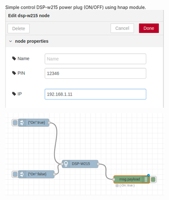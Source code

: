 Simple control DSP-w215 power plug (ON/OFF) using hnap module.
![Usage screenshot](properties.png "Set properties first, IP and PIN")  


![Usage screenshot](flow.png "Send msg.payload as shown to turn ON or OFF")
